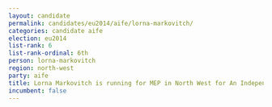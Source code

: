 ```yaml
---
layout: candidate
permalink: candidates/eu2014/aife/lorna-markovitch/
categories: candidate aife
election: eu2014
list-rank: 6
list-rank-ordinal: 6th
person: lorna-markovitch
region: north-west
party: aife
title: Lorna Markovitch is running for MEP in North West for An Independence From Europe
incumbent: false
---
```

